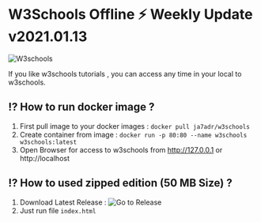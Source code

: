 # W3Schools Offline ⚡️  Weekly Update v2021.01.13

![W3schools](https://www.w3schools.com/images/w3schoolscom_gray.gif)

If you like w3schools tutorials , you can access any time in your local to w3schools.

## ⁉️ How to run docker image ?

1. First pull image to your docker images : `docker pull ja7adr/w3schools`
2. Create container from image : `docker run -p 80:80 --name w3schools w3schools:latest`
3. Open Browser for access to w3schools from http://127.0.0.1 or http://localhost

## ⁉️ How to used zipped edition (50 MB Size) ?

1. Download Latest Release : ![Go to Release](https://github.com/Ja7adR/W3Schools/releases)
2. Just run file `index.html`
